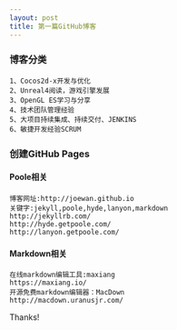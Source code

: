 ```yaml
---
layout: post
title: 第一篇GitHub博客
---
```

### 博客分类

    1、Cocos2d-x开发与优化
    2、Unreal4阅读，游戏引擎发展
    3、OpenGL ES学习与分享
    4、技术团队管理经验
    5、大项目持续集成、持续交付、JENKINS
    6、敏捷开发经验SCRUM

### 创建GitHub Pages
#### Poole相关

    博客网址:http://joewan.github.io
    关键字:jekyll,poole,hyde,lanyon,markdown
    http://jekyllrb.com/
    http://hyde.getpoole.com/
    http://lanyon.getpoole.com/

#### Markdown相关

    在线markdown编辑工具:maxiang
    https://maxiang.io/
    开源免费markdown编辑器：MacDown
    http://macdown.uranusjr.com/

Thanks!

